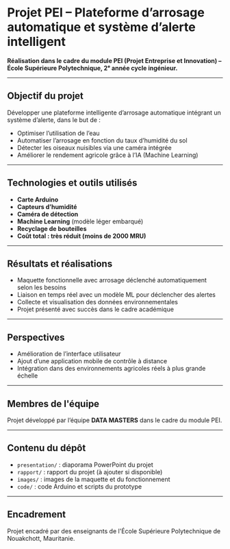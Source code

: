 # Projet PEI – Plateforme d’arrosage automatique et système d’alerte intelligent

**Réalisation dans le cadre du module PEI (Projet Entreprise et Innovation) – École Supérieure Polytechnique, 2ᵉ année cycle ingénieur.**

---

## Objectif du projet

Développer une plateforme intelligente d’arrosage automatique intégrant un système d’alerte, dans le but de :

- Optimiser l’utilisation de l’eau
- Automatiser l’arrosage en fonction du taux d’humidité du sol
- Détecter les oiseaux nuisibles via une caméra intégrée
- Améliorer le rendement agricole grâce à l’IA (Machine Learning)

---

##  Technologies et outils utilisés

- **Carte Arduino**
- **Capteurs d’humidité**
- **Caméra de détection**
- **Machine Learning** (modèle léger embarqué)
- **Recyclage de bouteilles**
- **Coût total : très réduit (moins de 2000 MRU)**

---

##  Résultats et réalisations

- Maquette fonctionnelle avec arrosage déclenché automatiquement selon les besoins
- Liaison en temps réel avec un modèle ML pour déclencher des alertes
- Collecte et visualisation des données environnementales
- Projet présenté avec succès dans le cadre académique

---

##  Perspectives

- Amélioration de l’interface utilisateur
- Ajout d’une application mobile de contrôle à distance
- Intégration dans des environnements agricoles réels à plus grande échelle

---

## Membres de l'équipe

Projet développé par l’équipe **DATA MASTERS** dans le cadre du module PEI.

---

## Contenu du dépôt

- `presentation/` : diaporama PowerPoint du projet
- `rapport/` : rapport du projet (à ajouter si disponible)
- `images/` : images de la maquette et du fonctionnement
- `code/` : code Arduino et scripts du prototype

---

##  Encadrement

Projet encadré par des enseignants de l'École Supérieure Polytechnique de Nouakchott, Mauritanie.
